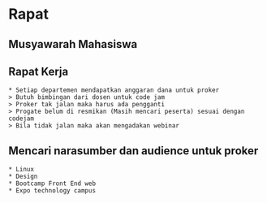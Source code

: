 # Rapat

## Musyawarah Mahasiswa 
## Rapat Kerja
    * Setiap departemen mendapatkan anggaran dana untuk proker
    > Butuh bimbingan dari dosen untuk code jam 
    > Proker tak jalan maka harus ada pengganti
    > Progate belum di resmikan (Masih mencari peserta) sesuai dengan codejam 
    > Bila tidak jalan maka akan mengadakan webinar   
## Mencari narasumber dan audience untuk proker 
    * Linux
    * Design 
    * Bootcamp Front End web 
    * Expo technology campus   

